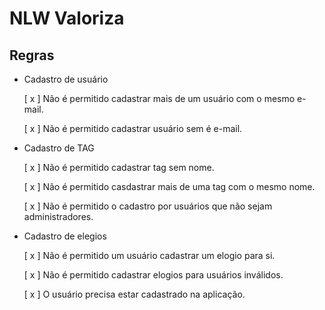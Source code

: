 # NLW Valoriza

## Regras

- Cadastro de usuário

  [ x ] Não é permitido cadastrar mais de um usuário com o mesmo e-mail.

  [ x ] Não é permitido cadastrar usuário sem é e-mail.

- Cadastro de TAG

  [ x ] Não é permitido cadastrar tag sem nome.

  [ x ] Não é permitido casdastrar mais de uma tag com o mesmo nome.

  [ x ] Não é permitido o cadastro por usuários que não sejam administradores.

- Cadastro de elegios

  [ x ] Não é permitido um usuário cadastrar um elogio para si.

  [ x ] Não é permitido cadastrar elogios para usuários inválidos.

  [ x ] O usuário precisa estar cadastrado na aplicação.
